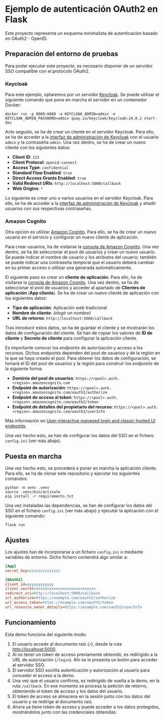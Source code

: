 
# Ejemplo de autenticación OAuth2 en Flask

Este proyecto representa un esquema minimalista de autenticación basado en OAuth2 - OpenID. 

## Preparación del entorno de pruebas

Para poder ejecutar este proyecto, es necesario disponer de un servidor SSO compatible con el protocolo OAuth2.

### Keycloak

Para este ejemplo, optaremos por un servidor [Keycloak](https://www.keycloak.org). Se puede utilizar el siguiente comando que pone en marcha el servidor en un contenedor Docker:

```shell
docker run -p 8080:8080 -e KEYCLOAK_ADMIN=admin -e KEYCLOAK_ADMIN_PASSWORD=admin quay.io/keycloak/keycloak:24.0.2 start-dev
```

Acto seguido, se ha de crear un cliente en el servidor Keycloak. Para ello, se ha de acceder a la [interfaz de administración de Keycloak](http://localhost:8080/admin) con el usuario `admin` y la contraseña `admin`. Una vez dentro, se ha de crear un nuevo cliente con los siguientes datos:

- **Client ID**: `123`
- **Client Protocol**: `openid-connect`
- **Access Type**: `confidential`
- **Standard Flow Enabled**: `true`
- **Direct Access Grants Enabled**: `true`
- **Valid Redirect URIs**: `http://localhost:5000/callback`
- **Web Origins**: `*`

Lo siguiente es crear uno o varios usuarios en el servidor Keycloak. Para ello, se ha de acceder a la [interfaz de administración de Keycloak](http://localhost:8080/admin) y añadir usuarios con sus respectivas contraseñas.

### Amazon Cognito

Otra opción es utilizar [Amazon Cognito](https://aws.amazon.com/es/cognito/). Para ello, se ha de crear un nuevo usuario en el servicio y configurar un nuevo cliente de aplicación.

Para crear usuarios, ha de visitarse la [consola de Amazon Cognito](https://console.aws.amazon.com/cognito/users/). Una vez dentro, se ha de seleccionar el pool de usuarios y crear un nuevo usuario. Se puede indicar el nombre de usuario y los atributos del usuario; también se puede indicar una contraseña temporal que el usuario deberá cambiar en su primer acceso o utilizar una generada automáticamente.

El siguiente paso es crear un **cliente de aplicación**. Para ello, ha de visitarse la [consola de Amazon Cognito](https://console.aws.amazon.com/cognito/users/). Una vez dentro, se ha de seleccionar el pool de usuarios y acceder al apartado de **Clientes de aplicación** (**App clients**). Se ha de crear un nuevo cliente de aplicación con los siguientes datos:

- **Tipo de aplicación**: Aplicación web tradicional
- **Nombre de cliente**: *(elegir un nombre)*
- **URL de retorno**: `http://localhost:5000/callback`

Tras introducir estos datos, se ha de guardar el cliente y se mostrarán los datos de configuración del cliente. Se han de copiar los valores de **ID de cliente** y **Secreto de cliente** para configurar la aplicación cliente.

Es importante conocer los *endpoints* de autorización y acceso a los recursos. Dichos endpoints dependen del pool de usuarios y de la región en la que se haya creado el pool. Para obtener los datos de configuración, se tomará el ID del pool de usuarios y la región para construir los *endpoints* de la siguiente forma:

- **Dominio del pool de usuarios**: `https://<pool>.auth.<region>.amazoncognito.com`
- **Endpoint de autorización**: `https://<pool>.auth.<region>.amazoncognito.com/oauth2/authorize`
- **Endpoint de acceso al token**: `https://<pool>.auth.<region>.amazoncognito.com/oauth2/token`
- **Endpoint de detalles del propietario del recurso**: `https://<pool>.auth.<region>.amazoncognito.com/oauth2/userInfo`

Más información en [User-interactive managed login and classic hosted UI endpoints](https://docs.aws.amazon.com/cognito/latest/developerguide/managed-login-endpoints.html).

Una vez hecho esto, se han de configurar los datos del SSO en el fichero `config.ini` (ver más abajo).



## Puesta en marcha

Una vez hecho esto, se procederá a poner en marcha la aplicación cliente. Para ello, se ha de clonar este repositorio y ejecutar los siguientes comandos:

```shell
python -m venv .venv
source .venv/bin/activate
pip install -r requirements.txt
```

Una vez instaladas las dependencias, se han de configurar los datos del SSO en el fichero `config.ini` (ver más abajo) y ejecutar la aplicación con el siguiente comando:

```shell
flask run
```


## Ajustes

Los ajustes han de incorporarse a un fichero `config.ini` o mediante variables de entorno. Dicho fichero contendrá algo similar a:

```ini
[App]
secret_key=zzzzzzzzzzzzzz

[OAuth2]
client_id=yyyyyyyyyyyy
client_secret=xxxxxxxxxxxxxxxxxxxxxxxxxxx
redirect_uri=http://localhost:5000/callback
url_authorize=https://example.com/oauth2/authorize
url_access_token=https://example.com/oauth2/token
url_resource_owner_details=https://example.com/oauth2/userInfo
```

## Funcionamiento

Esta demo funciona del siguiente modo:

1. El usuario accede al documento raíz (`/`), desde la ruta [http://localhost:5000](http://localhost:5000).
2. Al no tener un token de acceso previamente obtenido, es redirigido a la URL de autorización (`/login`). Ahí se le presenta un botón para acceder al servidor SSO.
3. El servidor SSO socilita autenticación y autorización al usuario para conceder el acceso a la demo.
4. Una vez que el usuario confirma, es redirigido de vuelta a la demo, en la ruta `/callback`. En ese momento se procesa la petición de retorno, obteniendo el token de acceso
y los datos del usuario.
5. El token de acceso se almacena en la sesión junto con los datos del usuario y se redirige al documento raíz.
6. Ahora ya tiene token de acceso y puede acceder a los datos protegidos, mostrándolos junto con las credenciales obtenidas.



